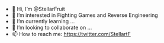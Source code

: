 - 👋 Hi, I’m @StellarFruit
- 👀 I’m interested in Fighting Games and Reverse Engineering
- 🌱 I’m currently learning ...
- 💞️ I’m looking to collaborate on ...
- 📫 How to reach me: https://twitter.com/StellartF

<!---
StellarFruit/StellarFruit is a ✨ special ✨ repository because its `README.md` (this file) appears on your GitHub profile.
You can click the Preview link to take a look at your changes.
--->
